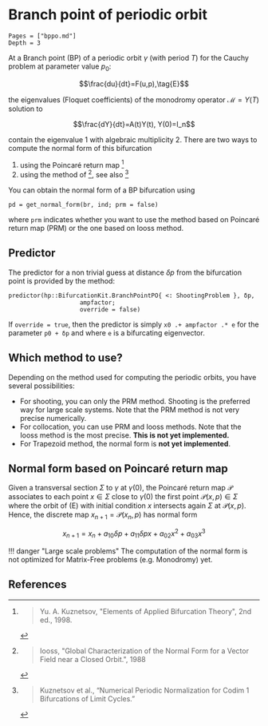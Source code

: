 # Branch point of periodic orbit

```@contents
Pages = ["bppo.md"]
Depth = 3
```

At a Branch point (BP) of a periodic orbit $\gamma$ (with period $T$)  for the Cauchy problem at parameter value $p_0$:

$$\frac{du}{dt}=F(u,p),\tag{E}$$

the eigenvalues (Floquet coefficients) of the monodromy operator $\mathcal M=Y(T)$ solution to

$$\frac{dY}{dt}=A(t)Y(t), Y(0)=I_n$$

contain the eigenvalue $1$ with algebraic multiplicity 2.
There are two ways to compute the normal form of this bifurcation

1. using the Poincaré return map [^Kuznetsov]
2. using the method of [^Iooss], see also [^Kuz2]

You can obtain the normal form of a BP bifurcation using 

```
pd = get_normal_form(br, ind; prm = false)
```

where `prm` indicates whether you want to use the method based on Poincaré return map (PRM) or the one based on Iooss method.

## Predictor

The predictor for a non trivial guess at distance $\delta p$ from the bifurcation point is provided by the method:

```@docs
predictor(hp::BifurcationKit.BranchPointPO{ <: ShootingProblem }, δp, 
                    ampfactor; 
                    override = false)
```

If `override = true`, then the predictor is simply `x0 .+ ampfactor .* e` for the parameter `p0 + δp` and where `e` is a bifurcating eigenvector.

## Which method to use?

Depending on the method used for computing the periodic orbits, you have several possibilities:

- For shooting, you can only the PRM method. Shooting is the preferred way for large scale systems. Note that the PRM method is not very precise numerically.
- For collocation, you can use PRM and Iooss methods. Note that the Iooss method is the most precise. **This is not yet implemented.**
- For Trapezoid method, the normal form is **not yet implemented**.

## Normal form based on Poincaré return map

Given a transversal section $\Sigma$ to $\gamma$ at $\gamma(0)$, the Poincaré return map $\mathcal P$ associates to each point $x\in\Sigma$ close to $\gamma(0)$ the first point $\mathcal P(x,p)\in\Sigma$ where the orbit of (E) with initial condition $x$ intersects again $\Sigma$ at $\mathcal P(x,p)$. Hence, the discrete map $x_{n+1}=\mathcal P(x_n,p)$ has normal form

$$x_{n+1} = x_n + a_{10}\delta p + a_{11}\delta p x + a_{02}x^2 + a_{03}x^3$$

!!! danger "Large scale problems"
    The computation of the normal form is not optimized for Matrix-Free problems (e.g. Monodromy) yet.

## References

[^Kuznetsov]: > Yu. A. Kuznetsov, "Elements of Applied Bifurcation Theory", 2nd ed., 1998.

[^Kuz2]: > Kuznetsov et al., “Numerical Periodic Normalization for Codim 1 Bifurcations of Limit Cycles.”

[^Iooss]: > Iooss, "Global Characterization of the Normal Form for a Vector Field near a Closed Orbit.", 1988

